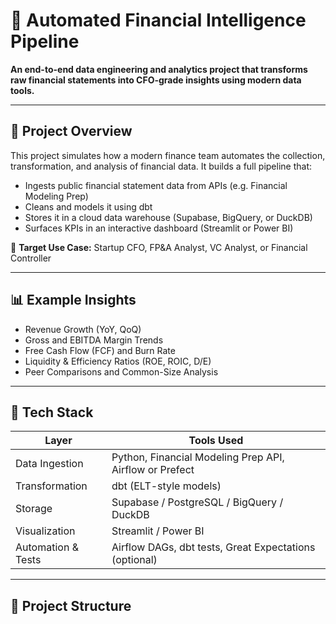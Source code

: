 # 💸 Automated Financial Intelligence Pipeline

**An end-to-end data engineering and analytics project that transforms raw financial statements into CFO-grade insights using modern data tools.**

---

## 🚀 Project Overview

This project simulates how a modern finance team automates the collection, transformation, and analysis of financial data. It builds a full pipeline that:

- Ingests public financial statement data from APIs (e.g. Financial Modeling Prep)
- Cleans and models it using dbt
- Stores it in a cloud data warehouse (Supabase, BigQuery, or DuckDB)
- Surfaces KPIs in an interactive dashboard (Streamlit or Power BI)

🎯 **Target Use Case:** Startup CFO, FP&A Analyst, VC Analyst, or Financial Controller

---

## 📊 Example Insights

- Revenue Growth (YoY, QoQ)
- Gross and EBITDA Margin Trends
- Free Cash Flow (FCF) and Burn Rate
- Liquidity & Efficiency Ratios (ROE, ROIC, D/E)
- Peer Comparisons and Common-Size Analysis

---

## 🧰 Tech Stack

| Layer           | Tools Used                                              |
|----------------|----------------------------------------------------------|
| Data Ingestion  | Python, Financial Modeling Prep API, Airflow or Prefect |
| Transformation  | dbt (ELT-style models)                                  |
| Storage         | Supabase / PostgreSQL / BigQuery / DuckDB               |
| Visualization   | Streamlit / Power BI                                    |
| Automation & Tests | Airflow DAGs, dbt tests, Great Expectations (optional) |

---

## 📁 Project Structure

